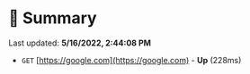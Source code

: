# 📖 Summary
Last updated: **5/16/2022, 2:44:08 PM**

- `GET` [https://google.com](https://google.com) - **Up** (228ms)
